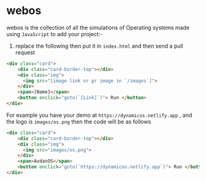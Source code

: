 # webos
webos is the collection of all the simulations of Operating systems made using `JavaScript`
to add your project:- 
1) replace the following then put it in `index.html` and then send a pull request 
```html
<div class="card">
    <div class="card-border-top"></div>
    <div class="img">
      <img src="[image link or pr image in `/images`]">
    </div>
    <span>[Name]</span>
    <button onclick="goto(`[Link]`)"> Run </button>
</div>
```
For example you have your demo at `https://dynamicos.netlify.app` , and the logo is `images/os.png` then the code will be as follows
```html
<div class="card">
    <div class="card-border-top"></div>
    <div class="img">
      <img src="images/os.png">
    </div>
    <span>AvdanOS</span>
    <button onclick="goto(`https://dynamicos.netlify.app`)"> Run </button>
</div>
```
